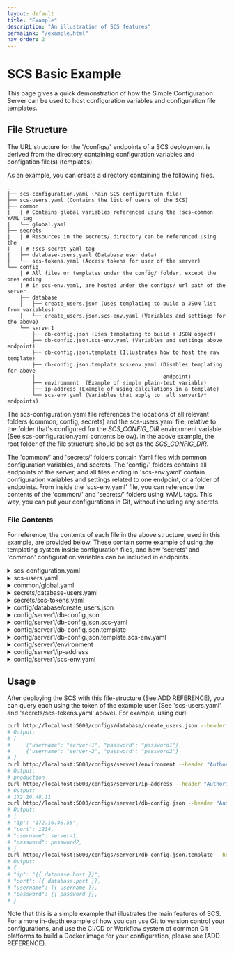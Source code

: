```yaml
---
layout: default
title: "Example"
description: "An illustration of SCS features"
permalink: "/example.html"
nav_order: 2
---
```

# SCS Basic Example
This page gives a quick demonstration of how the Simple Configuration Server
can be used to host configuration variables and configuration file templates.

## File Structure
The URL structure for the '/configs/' endpoints of a SCS deployment is
derived from the directory containing configuration variables and configation
file(s) (templates).

As an example, you can create a directory containing the following files.
```
.
├── scs-configuration.yaml (Main SCS configuration file)
├── scs-users.yaml (Contains the list of users of the SCS)
├── common
|   | # Contains global variables referenced using the !scs-common YAML tag
│   └── global.yaml
├── secrets
|   | # Resources in the secrets/ directory can be referenced using the
|   | # !scs-secret yaml tag
|   ├── database-users.yaml (Database user data)
|   └── scs-tokens.yaml (Access tokens for user of the server)
└── config
    | # All files or templates under the config/ folder, except the ones ending
    | # in scs-env.yaml, are hosted under the configs/ url path of the server
    ├── database
    │   ├── create_users.json (Uses templating to build a JSON list from variables)
    │   └── create_users.json.scs-env.yaml (Variables and settings for the above)
    └── server1
        ├── db-config.json (Uses templating to build a JSON object)
        ├── db-config.json.scs-env.yaml (Variables and settings above endpoint)
        ├── db-config.json.template (Illustrates how to host the raw template)
        ├── db-config.json.template.scs-env.yaml (Disables templating for above
        |                                         endpoint)
        ├── environment  (Example of simple plain-text variable)
        ├── ip-address (Example of using calculations in a template)
        └── scs-env.yaml (Variables that apply to  all server1/* endpoints) 
```
The scs-configuration.yaml file references the locations of all relevant folders
(common, config, secrets) and the scs-users.yaml file, relative to the
folder that's configured for the *SCS_CONFIG_DIR* environment variable (See
scs-configuration.yaml contents below). In the above example, the root folder
of the file structure should be set as the *SCS_CONFIG_DIR*.

The 'common/' and 'secrets/' folders contain Yaml files with common configuration
variables, and secrets. The 'config/' folders contains all endpoints of the
server, and all files ending in 'scs-env.yaml' contain configuration variables
and settings related to one endpoint, or a folder of endpoints. From inside the
'scs-env.yaml' file, you can reference the contents of the 'common/' and
'secrets/' folders using YAML tags. This way, you can put your configurations
in Git, without including any secrets.

### File Contents
For reference, the contents of each file in the above structure, used in this
example, are provided below. These contain some example of using the
templating system inside configuration files, and how 'secrets' and 'common'
configuration variables can be included in endpoints.

<details markdown="1"><summary>scs-configuration.yaml</summary>
```yaml
directories:
  common: !scs-expand-env ${SCS_CONFIG_DIR}/common
  config: !scs-expand-env ${SCS_CONFIG_DIR}/config
  secrets: &secrets-dir !scs-expand-env ${SCS_CONFIG_DIR}/secrets
logs:
  audit:
    stdout:
      level: INFO
  application:
    stdout:
      level: INFO
auth:
  options:
    users_file: !scs-expand-env ${SCS_CONFIG_DIR}/scs-users.yaml
    directories:
      secrets: *secrets-dir
    networks:
      whitelist:
      - 127.0.0.1/32
```
</details>

<details markdown="1"><summary>scs-users.yaml</summary>
```yaml
- id: example-user
  token: !scs-secret 'scs-tokens.yaml#example-user'
  has_access:
    to_paths:
      - /configs/*
    from_networks:
      - 127.0.0.1/32
```
</details>

<details markdown="1"><summary>common/global.yaml</summary>
```yaml
database:
    host: 172.16.48.55
    port: 1234
```
</details>

<details markdown="1"><summary>secrets/database-users.yaml</summary>
```yaml
- username: server-1
  password: password1
- username: server-2
  password: password2
```
</details>

<details markdown="1"><summary>secrets/scs-tokens.yaml</summary>
```yaml
example-user: example-user-token
```
</details>

<details markdown="1"><summary>config/database/create_users.json</summary>
{% raw %}
```liquid
[
{% for user in users %}
  {"username": "{{ user.username }}", "password": "{{ user.password }}"}{% if not loop.last %},{% endif %}

{% endfor %}
]
```
{% endraw %}
</details>

<details markdown="1"><summary>config/database/create_users.scs-env.yaml</summary>
```yaml
template:
  context:
      users: !scs-secret 'database-users.yaml'
response:
  headers:
      Content-Type: application/json
```
</details>

<details markdown="1"><summary>config/server1/db-config.json</summary>
{% raw %}
```liquid
{
  "ip": "{{ database.host }}",
  "port": {{ database.port }},
  "username": {{ username }},
  "password": {{ password }},
}
```
{% endraw %}
</details>

<details markdown="1"><summary>config/server1/db-config.json.scs-yaml</summary>
```yaml
template:
  context:
      database: !scs-common 'global.yaml#database'
      username: !scs-secret 'database-users.yaml#[0].username'
      password: !scs-secret 'database-users.yaml#[1].password'
  response:
      headers:
          Content-Type: application/json
```
</details>

<details markdown="1"><summary>config/server1/db-config.json.template</summary>
(Same as config/server1/db-config.json)
</details>

<details markdown="1"><summary>config/server1/db-config.json.template.scs-env.yaml</summary>
```yaml
template:
  enabled: false
```
</details>

<details markdown="1"><summary>config/server1/environment</summary>
```
production
```
</details>

<details markdown="1"><summary>config/server1/ip-address</summary>
{% raw %}
```liquid
172.16.48.{{ 10 + server_number }}
```
{% endraw %}
</details>

<details markdown="1"><summary>config/server1/scs-env.yaml</summary>
```yaml
template:
    context:
        server_number: 1
response:
    headers:
        Content-Type: text/plain
```
</details>

## Usage
After deploying the SCS with this file-structure (See ADD REFERENCE),
you can query each using the token of the example user (See 
'scs-users.yaml' and 'secrets/scs-tokens.yaml' above). For example,
using curl:
```bash
curl http://localhost:5000/configs/database/create_users.json --header "Authorization: Bearer example-user-token"
# Output:
# [
#     {"username": "server-1", "password": "password1"},
#     {"username": "server-2", "password": "password2"}
# ]
curl http://localhost:5000/configs/server1/environment --header "Authorization: Bearer example-user-token"
# Output:
# production
curl http://localhost:5000/configs/server1/ip-address --header "Authorization: Bearer example-user-token"
# Output:
# 172.16.48.11
curl http://localhost:5000/configs/server1/db-config.json --header "Authorization: Bearer example-user-token"
# Output: 
# {
# "ip": "172.16.48.55",
# "port": 1234,
# "username": server-1,
# "password": password2,
# }
curl http://localhost:5000/configs/server1/db-config.json.template --header "Authorization: Bearer example-user-token"
# Output: 
# {
# "ip": "{{ database.host }}",
# "port": {{ database.port }},
# "username": {{ username }},
# "password": {{ password }},
# }
```

Note that this is a simple example that illustrates the main features of SCS.
For a more in-depth example of how you can use Git to version control your
configurations, and use the CI/CD or Workflow system of common Git platforms
to build a Docker image for your configuration, please see (ADD REFERENCE).
